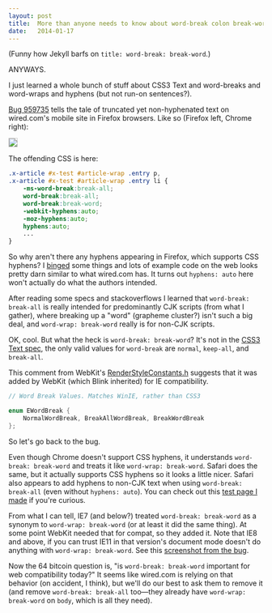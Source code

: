 ```yaml
---
layout: post
title:  More than anyone needs to know about word-break colon break-word.
date:   2014-01-17
---
```


(Funny how Jekyll barfs on `title: word-break: break-word`.)

ANYWAYS.

I just learned a whole bunch of stuff about CSS3 Text and word-breaks and word-wraps and hyphens (but not run-on sentences?).

[Bug 959735][bug] tells the tale of truncated yet non-hyphenated text on wired.com's mobile site in Firefox browsers. Like so (Firefox left, Chrome right):

<img style="border: 1px solid #ccc;" src="https://miketaylr.com/posts/assets/wired-mobile.png">

The offending CSS is here:

``` css
.x-article #x-test #article-wrap .entry p,
.x-article #x-test #article-wrap .entry li {
    -ms-word-break:break-all;
    word-break:break-all;
    word-break:break-word;
    -webkit-hyphens:auto;
    -moz-hyphens:auto;
    hyphens:auto;
    ...
}
```

So why aren't there any hyphens appearing in Firefox, which supports CSS hyphens? I [binged][ddg] some things and lots of example code on the web looks pretty darn similar to what wired.com has. It turns out `hyphens: auto` here won't actually do what the authors intended.

After reading some specs and stackoverflows I learned that `word-break: break-all` is really intended for predominantly CJK scripts (from what I gather), where breaking up a "word" (grapheme cluster?) isn't such a big deal, and `word-wrap: break-word` really is for non-CJK scripts.

OK, cool. But what the heck is `word-break: break-word`? It's not in the [CSS3 Text spec][spec], the only valid values for `word-break` are `normal`, `keep-all`, and `break-all`.

This comment from WebKit's [RenderStyleConstants.h][render] suggests that it was added by WebKit (which Blink inherited) for IE compatibility.

``` c++
// Word Break Values. Matches WinIE, rather than CSS3

enum EWordBreak {
    NormalWordBreak, BreakAllWordBreak, BreakWordBreak
};
```

So let's go back to the bug.

Even though Chrome doesn't support CSS hyphens, it understands `word-break: break-word` and treats it like `word-wrap: break-word`. Safari does the same, but it actually supports CSS hyphens so it looks a little nicer. Safari also appears to add hyphens to non-CJK text when using `word-break: break-all` (even without `hyphens: auto`). You can check out this [test page I made][test] if you're curious.

From what I can tell, IE7 (and below?) treated `word-break: break-word` as a synonym to `word-wrap: break-word` (or at least it did the same thing). At some point WebKit needed that for compat, so they added it. Note that IE8 and above, if you can trust IE11 in that version's document mode doesn't do anything with `word-wrap: break-word`. See this [screenshot from the bug][ie].

Now the 64 bitcoin question is, "is `word-break: break-word` important for web compatibility today?" It seems like wired.com is relying on that behavior (on accident, I think), but we'll do our best to ask them to remove it (and remove `word-break: break-all` too&mdash;they already have `word-wrap: break-word` on `body`, which is all they need).

[bug]: https://bugzilla.mozilla.org/show_bug.cgi?id=959735
[ddg]: https://lmddgtfy.net/?q=bing
[spec]: http://www.w3.org/TR/css3-text/#word-break-property
[render]: https://github.com/WebKit/webkit/blob/e887e1aa1b7be17a8d160e869790c320b08f7ae0/Source/WebCore/rendering/style/RenderStyleConstants.h#L219-L223
[test]: https://bug959735.bugzilla.mozilla.org/attachment.cgi?id=8361943
[ie]: https://bug959735.bugzilla.mozilla.org/attachment.cgi?id=8361967